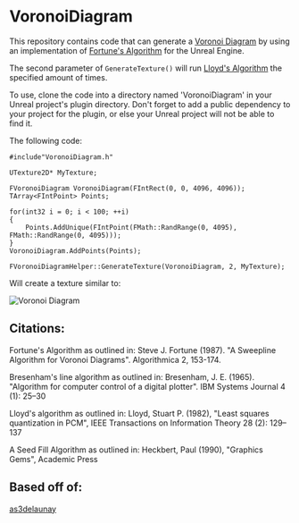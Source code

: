 VoronoiDiagram
==============

This repository contains code that can generate a [Voronoi Diagram](http://en.wikipedia.org/wiki/Voronoi_diagram) by using an implementation of [Fortune's Algorithm](http://en.wikipedia.org/wiki/Fortune's_algorithm) for the Unreal Engine.  

The second parameter of `GenerateTexture()` will run [Lloyd's Algorithm](http://en.wikipedia.org/wiki/Lloyd's_algorithm) the specified amount of times. 

To use, clone the code into a directory named 'VoronoiDiagram' in your Unreal project's plugin directory.  Don't forget to add a public dependency to your project for the plugin, or else your Unreal project will not be able to find it.

The following code:

    #include"VoronoiDiagram.h"

    UTexture2D* MyTexture;
    
    FVoronoiDiagram VoronoiDiagram(FIntRect(0, 0, 4096, 4096));
    TArray<FIntPoint> Points;
    
    for(int32 i = 0; i < 100; ++i)
    {
        Points.AddUnique(FIntPoint(FMath::RandRange(0, 4095), FMath::RandRange(0, 4095)));
    }
    VoronoiDiagram.AddPoints(Points);

    FVoronoiDiagramHelper::GenerateTexture(VoronoiDiagram, 2, MyTexture);
    
Will create a texture similar to:

![Voronoi Diagram](../../../Screenshots/blob/master/VoronoiDiagram.png?raw=true "Voronoi Diagram")

Citations:
----------
Fortune's Algorithm as outlined in:
Steve J. Fortune (1987). "A Sweepline Algorithm for Voronoi Diagrams". Algorithmica 2, 153-174. 

Bresenham's line algorithm as outlined in:
Bresenham, J. E. (1965). "Algorithm for computer control of a digital plotter". IBM Systems Journal 4 (1): 25–30

Lloyd's algorithm as outlined in:
Lloyd, Stuart P. (1982), "Least squares quantization in PCM", IEEE Transactions on Information Theory 28 (2): 129–137

A Seed Fill Algorithm as outlined in:
Heckbert, Paul (1990), "Graphics Gems", Academic Press

Based off of:
---------
[as3delaunay](http://nodename.github.io/as3delaunay/)


